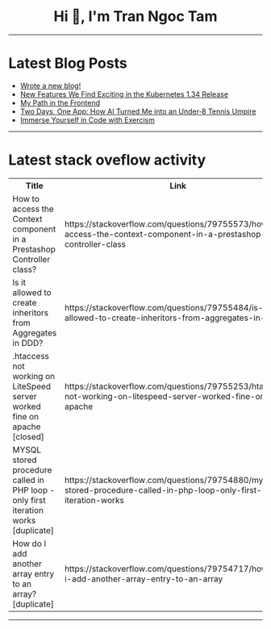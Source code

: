 <h1 align="center">Hi 👋, I'm Tran Ngoc Tam</h1>

---

# Latest Blog Posts 
<!-- BLOG-POST-LIST:START -->
- [Wrote a new blog!](https://dev.to/rinkiyakedad/wrote-a-new-blog-4d9c)
- [New Features We Find Exciting in the Kubernetes 1.34 Release](https://dev.to/metalbear/new-features-we-find-exciting-in-the-kubernetes-134-release-2mhl)
- [My Path in the Frontend](https://dev.to/aleksandr_ryzhikov/my-path-in-the-frontend-39fn)
- [Two Days, One App: How AI Turned Me into an Under‑8 Tennis Umpire](https://dev.to/cfarrugia/two-days-one-app-how-ai-turned-me-into-an-under-8-tennis-umpire-op9)
- [Immerse Yourself in Code with Exercism](https://dev.to/ml318097/immerse-yourself-in-code-with-exercism-3ke2)
<!-- BLOG-POST-LIST:END -->

---

# Latest stack oveflow activity
<table>
  <tr><th>Title</th><th>Link</th></tr>
  <!-- STACKOVERFLOW:START --><tr><td>How to access the Context component in a Prestashop Controller class?</td><td>https://stackoverflow.com/questions/79755573/how-to-access-the-context-component-in-a-prestashop-controller-class</td></tr><tr><td>Is it allowed to create inheritors from Aggregates in DDD?</td><td>https://stackoverflow.com/questions/79755484/is-it-allowed-to-create-inheritors-from-aggregates-in-ddd</td></tr><tr><td>.htaccess not working on LiteSpeed server worked fine on apache [closed]</td><td>https://stackoverflow.com/questions/79755253/htaccess-not-working-on-litespeed-server-worked-fine-on-apache</td></tr><tr><td>MYSQL stored procedure called in PHP loop - only first iteration works [duplicate]</td><td>https://stackoverflow.com/questions/79754880/mysql-stored-procedure-called-in-php-loop-only-first-iteration-works</td></tr><tr><td>How do I add another array entry to an array? [duplicate]</td><td>https://stackoverflow.com/questions/79754717/how-do-i-add-another-array-entry-to-an-array</td></tr><!-- STACKOVERFLOW:END -->
</table>

---


